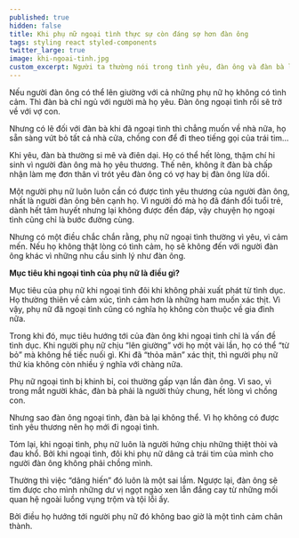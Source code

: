 ```yaml
---
published: true
hidden: false
title: Khi phụ nữ ngoại tình thực sự còn đáng sợ hơn đàn ông
tags: styling react styled-components
twitter_large: true
image: khi-ngoai-tinh.jpg
custom_excerpt: Người ta thường nói trong tình yêu, đàn ông và đàn bà là hai sự khác biệt về ngoại tình.
---
```


Nếu người đàn ông có thể lên giường với cả những phụ nữ họ không có tình cảm. Thì đàn bà chỉ ngủ với người mà họ yêu. Đàn ông ngoại tình rồi sẽ trở về với vợ con.

Nhưng có lẽ đối với đàn bà khi đã ngoại tình thì chẳng muốn về nhà nữa, họ sẵn sàng vứt bỏ tất cả nhà cửa, chồng con để đi theo tiếng gọi của trái tim…

Khi yêu, đàn bà thường si mê và điên dại. Họ có thể hết lòng, thậm chí hi sinh vì người đàn ông mà họ yêu thương. Thế nên, không ít đàn bà chấp nhận làm mẹ đơn thân vì trót yêu đàn ông có vợ hay bị đàn ông lừa dối.

Một người phụ nữ luôn luôn cần có được tình yêu thương của người đàn ông, nhất là người đàn ông bên cạnh họ. Vì người đó mà họ đã đánh đổi tuổi trẻ, dành hết tâm huyết nhưng lại không được đền đáp, vậy chuyện họ ngoại tình cũng chỉ là bước đường cùng.

Nhưng có một điều chắc chắn rằng, phụ nữ ngoại tình thường vì yêu, vì cảm mến. Nếu họ không thật lòng có tình cảm, họ sẽ không đến với người đàn ông khác vì những nhu cầu sinh lý như đàn ông.

**Mục tiêu khi ngoại tình của phụ nữ là điều gì?**

Mục tiêu của phụ nữ khi ngoại tình đôi khi không phải xuất phát từ tình dục. Họ thường thiên về cảm xúc, tình cảm hơn là những ham muốn xác thịt. Vì vậy, phụ nữ đã ngoại tình cũng có nghĩa họ không còn thuộc về gia đình nữa.

Trong khi đó, mục tiêu hướng tới của đàn ông khi ngoại tình chỉ là vấn đề tình dục. Khi người phụ nữ chịu “lên giường” với họ một vài lần, họ có thể “từ bỏ” mà không hề tiếc nuối gì. Khi đã “thỏa mãn” xác thịt, thì người phụ nữ thứ kia không còn nhiều ý nghĩa với chàng nữa.

Phụ nữ ngoại tình bị khinh bỉ, coi thường gấp vạn lần đàn ông. Vì sao, vì trong mắt người khác, đàn bà phải là người thủy chung, hết lòng vì chồng con.

Nhưng sao đàn ông ngoại tình, đàn bà lại không thể. Vì họ không có được tình yêu thương nên họ mới đi ngoại tình.

Tóm lại, khi ngoại tình, phụ nữ luôn là người hứng chịu những thiệt thòi và đau khổ. Bởi khi ngoại tình, đôi khi phụ nữ dâng cả trái tim của mình cho người đàn ông không phải chồng mình.

Thường thì việc “dâng hiến” đó luôn là một sai lầm. Ngược lại, đàn ông sẽ tìm được cho mình những dư vị ngọt ngào xen lẫn đắng cay từ những mối quan hệ ngoài luồng vụng trộm và tội lỗi ấy.

Bởi điều họ hướng tới người phụ nữ đó không bao giờ là một tình cảm chân thành.